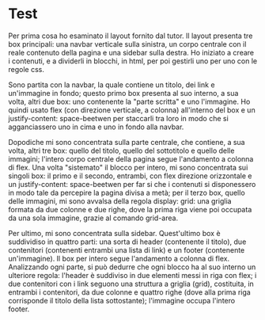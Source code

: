 # Test

Per prima cosa ho esaminato il layout fornito dal tutor.
Il layout presenta tre box principali: una navbar verticale sulla sinistra, un corpo centrale con il reale contenuto della pagina e una sidebar sulla destra.
Ho iniziato a creare i contenuti, e a dividerli in blocchi, in html, per poi gestirli uno per uno con le regole css.

Sono partita con la navbar, la quale contiene un titolo, dei link e un'immagine in fondo; questo primo box presenta al suo interno, a sua volta, altri due box: uno contenente la "parte scritta" e uno l'immagine.
Ho quindi usato flex (con direzione verticale, a colonna) all'interno del box e un justify-content: space-beetwen per staccarli tra loro in modo che si agganciassero uno in cima e uno in fondo alla navbar.

Dopodiche mi sono concentrata sulla parte centrale, che contiene, a sua volta, altri tre box: quello del titolo, quello del sottotitolo e quello delle immagini; l'intero corpo centrale della pagina segue l'andamento a colonna di flex.
Una volta "sistemato" il blocco per intero, mi sono concentrata sui singoli box: il primo e il secondo, entrambi, con flex direzione orizzontale e un justify-content: space-beetwen per far si che i contenuti si disponessero in modo tale da percepire la pagina divisa a metà; per il terzo box, quello delle immagini, mi sono avvalsa della regola display: grid: una griglia formata da due colonne e due righe, dove la prima riga viene poi occupata da una sola immagine, grazie al comando grid-area.

Per ultimo, mi sono concentrata sulla sidebar.
Quest'ultimo box è suddividiso in quattro parti: una sorta di header (contenente il titolo), due contenitori (contenenti entrambi una lista di link) e un footer (contenente un'immagine).
Il box per intero segue l'andamento a colonna di flex.
Analizzando ogni parte, si può dedurre che ogni blocco ha al suo interno un ulteriore regola: l'header è suddiviso in due elementi messi in riga con flex; i due contenitori con i link seguono una struttura a griglia (grid), costituita, in entrambi i contenitori, da due colonne e quattro righe (dove alla prima riga corrisponde il titolo della lista sottostante); l'immagine occupa l'intero footer.